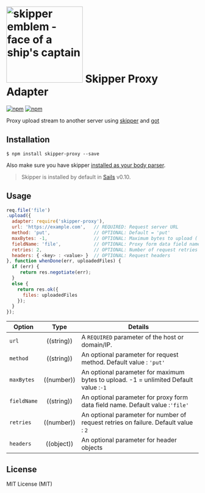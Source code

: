 # [<img title="skipper-ftp - FTP filesystem adapter for Skipper" src="http://i.imgur.com/P6gptnI.png" width="200px" alt="skipper emblem - face of a ship's captain"/>](https://github.com/JohnKimDev/skipper-proxy) Skipper Proxy Adapter
[![npm](https://img.shields.io/npm/v/skipper-proxy.svg)](https://www.npmjs.com/package/skipper-proxy)
[![npm](https://img.shields.io/npm/l/express.svg)]()

Proxy upload stream to another server using [skipper](https://github.com/balderdashy/skipper) and [got](https://github.com/sindresorhus/got)

## Installation

```
$ npm install skipper-proxy --save
```

Also make sure you have skipper [installed as your body parser](http://beta.sailsjs.org/#/documentation/concepts/Middleware?q=adding-or-overriding-http-middleware).

> Skipper is installed by default in [Sails](https://github.com/balderdashy/sails) v0.10.


## Usage

```javascript
req.file('file')
.upload({
  adapter: require('skipper-proxy'),
  url: 'https://example.com',   // REQUIRED: Request server URL
  method: 'put',                // OPTIONAL: Default = 'put'
  maxBytes: -1,                 // OPTIONAL: Maximum bytes to upload ( -1 = unlimited) Default = -1
  fieldName: 'file',            // OPTIONAL: Proxy form data field name. Default = 'file'
  retries: 2,                   // OPTIONAL: Number of request retries on failure. Defeault = 2
  headers: { <key> : <value> }  // OPTIONAL: Request headers
}, function whenDone(err, uploadedFiles) {
  if (err) {
     return res.negotiate(err); 
  }
  else {
    return res.ok({
      files: uploadedFiles
    });
  }
});
```

| Option        | Type       | Details |
|-----------    |:----------:|---------|
| `url`         | ((string)) | A `REQUIRED` parameter of the host or domain/IP.|
| `method`      | ((string)) | An optional parameter for request method. Default value : `'put'`|
| `maxBytes`    | ((number)) | An optional parameter for maximum bytes to upload. -1 = unlimited Default value :`-1`|
| `fieldName`   | ((string)) | An optional parameter for proxy form data field name. Default value :`'file'`|
| `retries`     | ((number)) | An optional parameter for number of request retries on failure. Default value : `2`|
| `headers`     | ((object)) | An optional parameter for header objects|


## License

MIT License (MIT)
